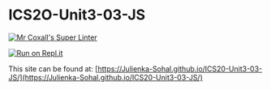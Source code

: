 # ICS2O-Unit3-03-JS

[![Mr Coxall's Super Linter](https://github.com/Julienka-Sohal/ICS20-Unit3-03-JS/workflows/Mr%20Coxall's%20Super%20Linter/badge.svg)](https://github.com/Julienka-Sohal/ICS20-Unit3-03-JS/actions/)

[![Run on Repl.it](https://repl.it/badge/github/Julienka-Sohal/ICS20-Unit3-03-JS)](https://repl.it/github/Julienka-Sohal/ICS20-Unit3-03-JS)

This site can be found at: [https://Julienka-Sohal.github.io/ICS20-Unit3-03-JS/](https://Julienka-Sohal.github.io/ICS20-Unit3-03-JS/)
